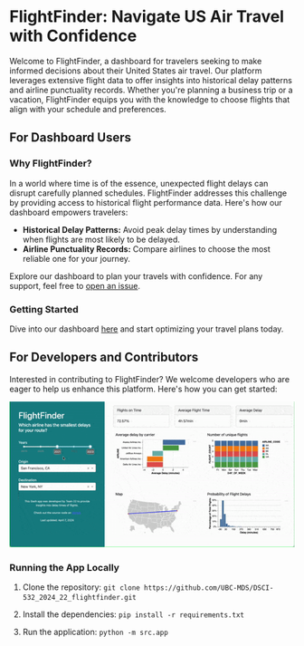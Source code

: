 # FlightFinder: Navigate US Air Travel with Confidence

Welcome to FlightFinder, a dashboard for travelers seeking to make informed decisions about their United States air travel. Our platform leverages extensive flight data to offer insights into historical delay patterns and airline punctuality records. Whether you're planning a business trip or a vacation, FlightFinder equips you with the knowledge to choose flights that align with your schedule and preferences.

## For Dashboard Users

### Why FlightFinder?

In a world where time is of the essence, unexpected flight delays can disrupt carefully planned schedules. FlightFinder addresses this challenge by providing access to historical flight performance data. Here's how our dashboard empowers travelers:

- **Historical Delay Patterns:** Avoid peak delay times by understanding when flights are most likely to be delayed.
- **Airline Punctuality Records:** Compare airlines to choose the most reliable one for your journey.

Explore our dashboard to plan your travels with confidence. For any support, feel free to [open an issue](https://github.com/UBC-MDS/DSCI-532_2024_22_flightfinder/issues/new).

### Getting Started

Dive into our dashboard [here](https://dsci-532-2024-22-flightfinder.onrender.com/) and start optimizing your travel plans today.

## For Developers and Contributors

Interested in contributing to FlightFinder? We welcome developers who are eager to help us enhance this platform. Here's how you can get started:

![Alt Text](img/demo.gif)

### Running the App Locally

1. Clone the repository:
```git clone https://github.com/UBC-MDS/DSCI-532_2024_22_flightfinder.git```

2. Install the dependencies:
```pip install -r requirements.txt```

3. Run the application:
```python -m src.app```






